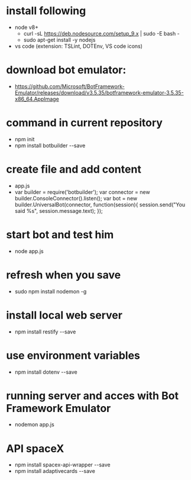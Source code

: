 # install following
- node v8+
    - curl -sL https://deb.nodesource.com/setup_9.x | sudo -E bash -
    - sudo apt-get install -y nodejs
- vs code (extension: TSLint, DOTEnv, VS code icons)

# download bot emulator: 
- https://github.com/Microsoft/BotFramework-Emulator/releases/download/v3.5.35/botframework-emulator-3.5.35-x86_64.AppImage

# command in current repository
- npm init
- npm install botbuilder --save

# create file and add content
- app.js
- var builder = require('botbuilder');
  var connector = new builder.ConsoleConnector().listen();
  var bot = new builder.UniversalBot(connector, function(session){
      session.send("You said %s", session.message.text);
  });

# start bot and test him
- node app.js

# refresh when you save
- sudo npm install nodemon -g

# install local web server
- npm install restify --save

# use environment variables
- npm install dotenv --save

# running server and acces with Bot Framework Emulator
- nodemon app.js

# API spaceX
- npm install spacex-api-wrapper --save
- npm install adaptivecards --save